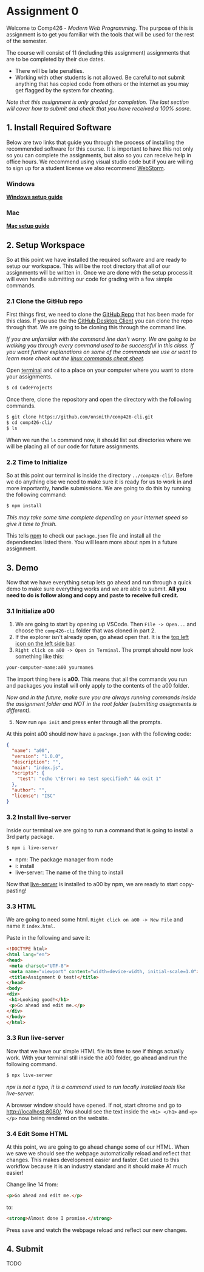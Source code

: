 # Assignment 0

Welcome to Comp426 - *Modern Web Programming*. The purpose of this is assignment is to get you familiar with the tools that will be used for the rest of the semester.       
      
The course will consist of 11 (including this assignment) assignments that are to be completed by their due dates.       
- There will be late penalties.      
- Working with other students is not allowed. Be careful to not submit anything that has copied code from others or the internet as you may get flagged by the system for cheating.       
      
*Note that this assignment is only graded for completion. The last section will cover how to submit and check that you have received a 100% score.*   
   
 ## 1. Install Required Software      
 
 Below are two links that guide you through the process of installing the recommended software for this course. It is important to have this not only so you can complete the assignments, but also so you can receive help in office hours. We recommend using visual studio code but if you are willing to sign up for a student license we also recommend [WebStorm](https://www.jetbrains.com/webstorm/).    
      
### Windows    
 **[Windows setup guide](resources/a00/software-pc)**    
 ### Mac    
 **[Mac setup guide](resources/a00/software-mac)**   
 
## 2. Setup Workspace
  So at this point we have installed the required software and are ready to setup our workspace. This will be the root directory that all of our assignments will be written in. Once we are done with the setup process it will even handle submitting our code for grading with a few simple commands.  
  
### 2.1 Clone the GitHub repo  
  
First things first, we need to clone the [GitHub Repo](https://github.com/onsmith/comp426-cli) that has been made for this class. If you use the the [GitHub Desktop Client](https://desktop.github.com/) you can clone the repo through that. We are going to be cloning this through the command line.   
  
*If you are unfamiliar with the command line don't worry. We are going to be walking you through every command used to be successful in this class. If you want further explanations on some of the commands we use or want to learn more check out the [linux commands cheat sheet](https://www.linuxtrainingacademy.com/linux-commands-cheat-sheet/).*  
  
Open <abbr title="Powershell on windows">terminal</abbr> and `cd` to a place on your computer where you want to store your assignments.
```bash  
$ cd CodeProjects  
```  
Once there, clone the repository and open the directory with the following commands.  
```bash  
$ git clone https://github.com/onsmith/comp426-cli.git  
$ cd comp426-cli/  
$ ls  
```  
When we run the `ls` command now, it should list out directories where we will be placing all of our code for future assignments.   
  
### 2.2 Time to Initialize  
  
So at this point our terminal is inside the directory `../comp426-cli/`. Before we do anything else we need to make sure it is ready for us to work in and more importantly, handle submissions. We are going to do this by running the following command:  
```bash  
$ npm install  
```  
*This may take some time complete depending on your internet speed so give it time to finish.*  
  
This tells <abbr title="Node Package Manager">npm</abbr> to check our `package.json` file and install all the dependencies listed there. You will learn more about npm in a future assignment.  
  
## 3. Demo 

Now that we have everything setup lets go ahead and run through a quick demo to make sure everything works and we are able to submit. **All you need to do is follow along and copy and paste to receive full credit.**

### 3.1 Initialize a00

1. We are going to start by opening up VSCode. Then `File -> Open...` and choose the `comp426-cli` folder that was cloned in part 2.
2. If the explorer isn't already open, go ahead open that. It is the [top left icon on the left side bar](https://raw.githubusercontent.com/cgburgess/comp426-md/master/assignments/resources/a00/open-explorer.png).
3. `Right click on a00 -> Open in Terminal`. The prompt should now look something like this:
```bash
your-computer-name:a00 yourname$ 
```
The import thing here is **a00**. This means that all the commands you run and packages you install will only apply to the contents of the a00 folder. 

*Now and in the future, make sure you are always running commands inside the assignment folder and NOT in the root folder (submitting assignments is different).*

5. Now run `npm init` and press enter through all the prompts.

At this point a00 should now have a `package.json` with the following code:

```json
{
  "name": "a00",
  "version": "1.0.0",
  "description": "",
  "main": "index.js",
  "scripts": {
    "test": "echo \"Error: no test specified\" && exit 1"
  },
  "author": "",
  "license": "ISC"
}
```
### 3.2 Install live-server
Inside our terminal we are going to run a command that is going to install a 3rd party package.
```bash
$ npm i live-server
```
- npm: The package manager from node
- i: install
- live-server: The name of the thing to install

Now that [live-server](https://www.npmjs.com/package/live-server) is installed to a00 by npm, we are ready to start copy-pasting!

### 3.3 HTML
We are going to need some html. `Right click on a00 -> New File` and name it `index.html`.

Paste in the following and save it:
```html
<!DOCTYPE html>  
<html lang="en">  
<head>  
 <meta charset="UTF-8">  
 <meta name="viewport" content="width=device-width, initial-scale=1.0">  
 <title>Assignment 0 test!</title>  
</head>  
<body>  
<div>  
 <h1>Looking good!</h1>  
 <p>Go ahead and edit me.</p>  
</div>  
</body>  
</html>
```

### 3.3 Run live-server
Now that we have our simple HTML file its time to see if things actually work. With your terminal still inside the a00 folder, go ahead and run the following command.
```bash
$ npx live-server
```
*npx is not a typo, it is a command used to run locally installed tools like live-server.*

A browser window should have opened. If not, start chrome and go to [http://localhost:8080/](http://localhost:8080/). You should see the text inside the `<h1> </h1>` and `<p> </p>` now being rendered on the website.

### 3.4 Edit Some HTML
At this point, we are going to go ahead change some of our HTML. When we save we should see the webpage automatically reload and reflect that changes. This makes development easier and faster. Get used to this workflow because it is an industry standard and it should make A1 much easier!

Change line 14 from:
```html
<p>Go ahead and edit me.</p>
```
to:
```html
<strong>Almost done I promise.</strong>
```
Press save and watch the webpage reload and reflect our new changes.

## 4. Submit    
 TODO
